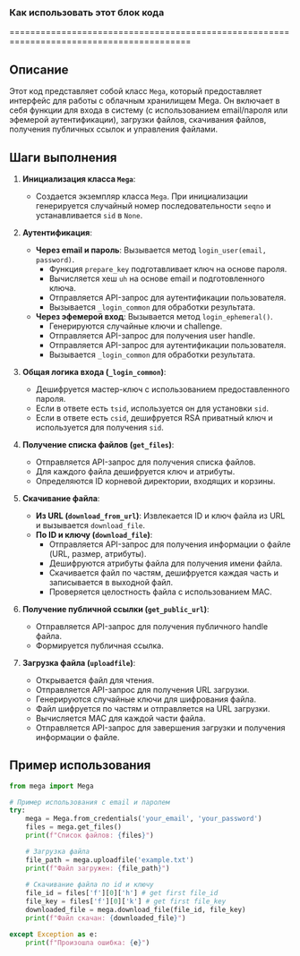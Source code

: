 ### Как использовать этот блок кода
=========================================================================================

Описание
-------------------------
Этот код представляет собой класс `Mega`, который предоставляет интерфейс для работы с облачным хранилищем Mega. Он включает в себя функции для входа в систему (с использованием email/пароля или эфемерой аутентификации), загрузки файлов, скачивания файлов, получения публичных ссылок и управления файлами.

Шаги выполнения
-------------------------
1. **Инициализация класса `Mega`**:
   - Создается экземпляр класса `Mega`. При инициализации генерируется случайный номер последовательности `seqno` и устанавливается `sid` в `None`.

2. **Аутентификация**:
   - **Через email и пароль**: Вызывается метод `login_user(email, password)`.
     - Функция `prepare_key` подготавливает ключ на основе пароля.
     - Вычисляется хеш `uh` на основе email и подготовленного ключа.
     - Отправляется API-запрос для аутентификации пользователя.
     - Вызывается `_login_common` для обработки результата.
   - **Через эфемерой вход**: Вызывается метод `login_ephemeral()`.
     - Генерируются случайные ключи и challenge.
     - Отправляется API-запрос для получения user handle.
     - Отправляется API-запрос для аутентификации пользователя.
     - Вызывается `_login_common` для обработки результата.

3. **Общая логика входа (`_login_common`)**:
   - Дешифруется мастер-ключ с использованием предоставленного пароля.
   - Если в ответе есть `tsid`, используется он для установки `sid`.
   - Если в ответе есть `csid`, дешифруется RSA приватный ключ и используется для получения `sid`.

4. **Получение списка файлов (`get_files`)**:
   - Отправляется API-запрос для получения списка файлов.
   - Для каждого файла дешифруется ключ и атрибуты.
   - Определяются ID корневой директории, входящих и корзины.

5. **Скачивание файла**:
   - **Из URL (`download_from_url`)**: Извлекается ID и ключ файла из URL и вызывается `download_file`.
   - **По ID и ключу (`download_file`)**:
     - Отправляется API-запрос для получения информации о файле (URL, размер, атрибуты).
     - Дешифруются атрибуты файла для получения имени файла.
     - Скачивается файл по частям, дешифруется каждая часть и записывается в выходной файл.
     - Проверяется целостность файла с использованием MAC.

6. **Получение публичной ссылки (`get_public_url`)**:
   - Отправляется API-запрос для получения публичного handle файла.
   - Формируется публичная ссылка.

7. **Загрузка файла (`uploadfile`)**:
   - Открывается файл для чтения.
   - Отправляется API-запрос для получения URL загрузки.
   - Генерируются случайные ключи для шифрования файла.
   - Файл шифруется по частям и отправляется на URL загрузки.
   - Вычисляется MAC для каждой части файла.
   - Отправляется API-запрос для завершения загрузки и получения информации о файле.

Пример использования
-------------------------

```python
from mega import Mega

# Пример использования с email и паролем
try:
    mega = Mega.from_credentials('your_email', 'your_password')
    files = mega.get_files()
    print(f"Список файлов: {files}")

    # Загрузка файла
    file_path = mega.uploadfile('example.txt')
    print(f"Файл загружен: {file_path}")
    
    # Скачивание файла по id и ключу
    file_id = files['f'][0]['h'] # get first file_id
    file_key = files['f'][0]['k'] # get first file_key
    downloaded_file = mega.download_file(file_id, file_key)
    print(f"Файл скачан: {downloaded_file}")

except Exception as e:
    print(f"Произошла ошибка: {e}")